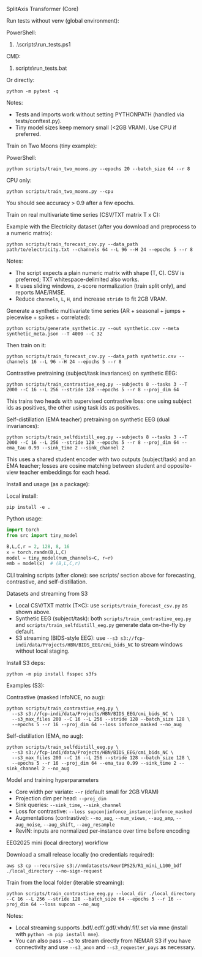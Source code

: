 SplitAxis Transformer (Core)

Run tests without venv (global environment):

PowerShell:

1) .\scripts\run_tests.ps1

CMD:

1) scripts\run_tests.bat

Or directly:

    python -m pytest -q

Notes:
- Tests and imports work without setting PYTHONPATH (handled via tests/conftest.py).
- Tiny model sizes keep memory small (<2GB VRAM). Use CPU if preferred.

Train on Two Moons (tiny example):

PowerShell:

    python scripts/train_two_moons.py --epochs 20 --batch_size 64 --r 8

CPU only:

    python scripts/train_two_moons.py --cpu

You should see accuracy > 0.9 after a few epochs.

Train on real multivariate time series (CSV/TXT matrix T x C):

Example with the Electricity dataset (after you download and preprocess to a numeric matrix):

    python scripts/train_forecast_csv.py --data_path path/to/electricity.txt --channels 64 --L 96 --H 24 --epochs 5 --r 8

Notes:
- The script expects a plain numeric matrix with shape (T, C). CSV is preferred; TXT whitespace-delimited also works.
- It uses sliding windows, z-score normalization (train split only), and reports MAE/RMSE.
- Reduce `channels`, `L`, `H`, and increase `stride` to fit 2GB VRAM.

Generate a synthetic multivariate time series (AR + seasonal + jumps + piecewise + spikes + correlated):

    python scripts/generate_synthetic.py --out synthetic.csv --meta synthetic_meta.json --T 4000 --C 32

Then train on it:

    python scripts/train_forecast_csv.py --data_path synthetic.csv --channels 16 --L 96 --H 24 --epochs 5 --r 8

Contrastive pretraining (subject/task invariances) on synthetic EEG:

    python scripts/train_contrastive_eeg.py --subjects 8 --tasks 3 --T 2000 --C 16 --L 256 --stride 128 --epochs 5 --r 8 --proj_dim 64

This trains two heads with supervised contrastive loss: one using subject ids as positives, the other using task ids as positives.

Self-distillation (EMA teacher) pretraining on synthetic EEG (dual invariances):

    python scripts/train_selfdistill_eeg.py --subjects 8 --tasks 3 --T 2000 --C 16 --L 256 --stride 128 --epochs 5 --r 8 --proj_dim 64 --ema_tau 0.99 --sink_time 2 --sink_channel 2

This uses a shared student encoder with two outputs (subject/task) and an EMA teacher; losses are cosine matching between student and opposite-view teacher embeddings for each head.

Install and usage (as a package):

Local install:

    pip install -e .

Python usage:

```python
import torch
from src import tiny_model

B,L,C,r = 2, 128, 8, 16
x = torch.randn(B,L,C)
model = tiny_model(num_channels=C, r=r)
emb = model(x)  # (B,L,C,r)
```

CLI training scripts (after clone): see scripts/ section above for forecasting, contrastive, and self-distillation.

Datasets and streaming from S3

- Local CSV/TXT matrix (T×C): use `scripts/train_forecast_csv.py` as shown above.
- Synthetic EEG (subject/task): both `scripts/train_contrastive_eeg.py` and `scripts/train_selfdistill_eeg.py` generate data on-the-fly by default.
- S3 streaming (BIDS-style EEG): use `--s3 s3://fcp-indi/data/Projects/HBN/BIDS_EEG/cmi_bids_NC` to stream windows without local staging.

Install S3 deps:

    python -m pip install fsspec s3fs

Examples (S3):

Contrastive (masked InfoNCE, no aug):

    python scripts/train_contrastive_eeg.py \
      --s3 s3://fcp-indi/data/Projects/HBN/BIDS_EEG/cmi_bids_NC \
      --s3_max_files 200 --C 16 --L 256 --stride 128 --batch_size 128 \
      --epochs 5 --r 16 --proj_dim 64 --loss infonce_masked --no_aug

Self-distillation (EMA, no aug):

    python scripts/train_selfdistill_eeg.py \
      --s3 s3://fcp-indi/data/Projects/HBN/BIDS_EEG/cmi_bids_NC \
      --s3_max_files 200 --C 16 --L 256 --stride 128 --batch_size 128 \
      --epochs 5 --r 16 --proj_dim 64 --ema_tau 0.99 --sink_time 2 --sink_channel 2 --no_aug

Model and training hyperparameters

- Core width per variate: `--r` (default small for 2GB VRAM)
- Projection dim per head: `--proj_dim`
- Sink queries: `--sink_time`, `--sink_channel`
- Loss for contrastive: `--loss supcon|infonce_instance|infonce_masked`
- Augmentations (contrastive): `--no_aug`, `--num_views`, `--aug_amp`, `--aug_noise`, `--aug_shift`, `--aug_resample`
- RevIN: inputs are normalized per-instance over time before encoding

EEG2025 mini (local directory) workflow

Download a small release locally (no credentials required):

    aws s3 cp --recursive s3://nmdatasets/NeurIPS25/R1_mini_L100_bdf ./local_directory --no-sign-request

Train from the local folder (iterable streaming):

    python scripts/train_contrastive_eeg.py --local_dir ./local_directory --C 16 --L 256 --stride 128 --batch_size 64 --epochs 5 --r 16 --proj_dim 64 --loss supcon --no_aug

Notes:
- Local streaming supports .bdf/.edf/.gdf/.vhdr/.fif/.set via mne (install with `python -m pip install mne`).
- You can also pass `--s3` to stream directly from NEMAR S3 if you have connectivity and use `--s3_anon` and `--s3_requester_pays` as necessary.

